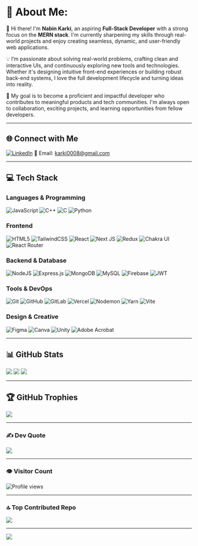 

# 💫 About Me:

👋 Hi there! I'm **Nabin Karki**, an aspiring **Full-Stack Developer** with a strong focus on the **MERN stack**. I'm currently sharpening my skills through real-world projects and enjoy creating seamless, dynamic, and user-friendly web applications.

💡 I’m passionate about solving real-world problems, crafting clean and interactive UIs, and continuously exploring new tools and technologies. Whether it's designing intuitive front-end experiences or building robust back-end systems, I love the full development lifecycle and turning ideas into reality.

🎯 My goal is to become a proficient and impactful developer who contributes to meaningful products and tech communities. I'm always open to collaboration, exciting projects, and learning opportunities from fellow developers.

---

## 🌐 Connect with Me

[![LinkedIn](https://img.shields.io/badge/LinkedIn-%230077B5.svg?style=flat-square\&logo=linkedin\&logoColor=white)](https://www.linkedin.com/in/nabin-karki-22a872203/)
📧 Email: karki0008@gmail.com

---

## 💻 Tech Stack

### **Languages & Programming**

![JavaScript](https://img.shields.io/badge/javascript-%23F7DF1E.svg?style=flat-square\&logo=javascript\&logoColor=black)
![C++](https://img.shields.io/badge/c++-%2300599C.svg?style=flat-square\&logo=c%2B%2B\&logoColor=white)
![C](https://img.shields.io/badge/c-%2300599C.svg?style=flat-square\&logo=c\&logoColor=white)
![Python](https://img.shields.io/badge/python-3670A0.svg?style=flat-square\&logo=python\&logoColor=ffdd54)

### **Frontend**

![HTML5](https://img.shields.io/badge/html5-%23E34F26.svg?style=flat-square\&logo=html5\&logoColor=white)
![TailwindCSS](https://img.shields.io/badge/tailwindcss-%2338B2AC.svg?style=flat-square\&logo=tailwind-css\&logoColor=white)
![React](https://img.shields.io/badge/react-%2361DAFB.svg?style=flat-square\&logo=react\&logoColor=black)
![Next JS](https://img.shields.io/badge/next.js-black.svg?style=flat-square\&logo=next.js\&logoColor=white)
![Redux](https://img.shields.io/badge/redux-%23593d88.svg?style=flat-square\&logo=redux\&logoColor=white)
![Chakra UI](https://img.shields.io/badge/chakra-%234ED1C5.svg?style=flat-square\&logo=chakraui\&logoColor=white)
![React Router](https://img.shields.io/badge/React_Router-CA4245.svg?style=flat-square\&logo=react-router\&logoColor=white)

### **Backend & Database**

![NodeJS](https://img.shields.io/badge/node.js-6DA55F.svg?style=flat-square\&logo=node.js\&logoColor=white)
![Express.js](https://img.shields.io/badge/express.js-%23404d59.svg?style=flat-square\&logo=express\&logoColor=white)
![MongoDB](https://img.shields.io/badge/MongoDB-%234ea94b.svg?style=flat-square\&logo=mongodb\&logoColor=white)
![MySQL](https://img.shields.io/badge/mysql-4479A1.svg?style=flat-square\&logo=mysql\&logoColor=white)
![Firebase](https://img.shields.io/badge/firebase-FFCA28.svg?style=flat-square\&logo=firebase\&logoColor=white)
![JWT](https://img.shields.io/badge/JWT-black.svg?style=flat-square\&logo=JSON%20web%20tokens\&logoColor=white)

### **Tools & DevOps**

![Git](https://img.shields.io/badge/git-%23F05033.svg?style=flat-square\&logo=git\&logoColor=white)
![GitHub](https://img.shields.io/badge/github-%23121011.svg?style=flat-square\&logo=github\&logoColor=white)
![GitLab](https://img.shields.io/badge/gitlab-%23181717.svg?style=flat-square\&logo=gitlab\&logoColor=white)
![Vercel](https://img.shields.io/badge/vercel-%23000000.svg?style=flat-square\&logo=vercel\&logoColor=white)
![Nodemon](https://img.shields.io/badge/nodemon-%23323330.svg?style=flat-square\&logo=nodemon\&logoColor=BBDEAD)
![Yarn](https://img.shields.io/badge/yarn-%232C8EBB.svg?style=flat-square\&logo=yarn\&logoColor=white)
![Vite](https://img.shields.io/badge/vite-%23646CFF.svg?style=flat-square\&logo=vite\&logoColor=white)

### **Design & Creative**

![Figma](https://img.shields.io/badge/figma-%23F24E1E.svg?style=flat-square\&logo=figma\&logoColor=white)
![Canva](https://img.shields.io/badge/Canva-%2300C4CC.svg?style=flat-square\&logo=Canva\&logoColor=white)
![Unity](https://img.shields.io/badge/unity-%23000000.svg?style=flat-square\&logo=unity\&logoColor=white)
![Adobe Acrobat](https://img.shields.io/badge/Adobe%20Acrobat-EC1C24.svg?style=flat-square\&logo=Adobe%20Acrobat%20Reader\&logoColor=white)

---

## 📊 GitHub Stats

![](https://github-readme-stats.vercel.app/api?username=nabin171&theme=tokyonight&hide_border=false&show_icons=true&count_private=true)
![](https://github-readme-streak-stats.herokuapp.com?user=nabin171&theme=tokyonight&hide_border=false)
![](https://github-readme-stats.vercel.app/api/top-langs/?username=nabin171&theme=tokyonight&hide_border=false&layout=compact)


---

## 🏆 GitHub Trophies

![](https://github-profile-trophy.vercel.app/?username=nabin171\&theme=radical\&no-frame=true\&margin-w=6)

---

### ✍️ Dev Quote

![](https://quotes-github-readme.vercel.app/api?type=horizontal\&theme=radical)

---


### 👁️ Visitor Count

![Profile views](https://komarev.com/ghpvc/?username=nabin171&label=PROFILE+VIEWS&color=0F52BA)


---


### 🔝 Top Contributed Repo
![](https://github-contributor-stats.vercel.app/api?username=nabin171&limit=5&theme=dark&combine_all_yearly_contributions=true)

---
[![](https://visitcount.itsvg.in/api?id=nabin171&icon=0&color=0)](https://visitcount.itsvg.in)

<!-- Proudly created with GPRM ( https://gprm.itsvg.in ) -->
